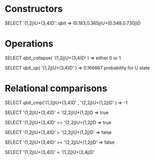 # Constructors

SELECT '(1,2j)U+(3,4)D'::qbit                  =>  (0.183,0.365j)U+(0.548,0.730j)D 

# Operations

SELECT  qbit_collapse( '(1,2j)U+(3,4)D' )      =>  either 0 or 1

SELECT  qbit_up( '(1,2j)U+(3,4)D' )            =>  0.166667      probability  for U state


# Relational comparisons

SELECT qbit_cmp('(1,2j)U+(3,4)D' , '(2,2j)U+(1,2j)D' )         =>   -1

SELECT '(1,2j)U+(3,4)D' <   '(2,2j)U+(1,2j)D                   =>   true

SELECT '(1,2j)U+(3,4)D' <=  '(2,2j)U+(1,2j)D                   =>   true

SELECT '(1,2j)U+(3,4)D' > '(2,2j)U+(1,2j)D'                    =>   false

SELECT '(1,2j)U+(3,4)D' >= '(2,2j)U+(1,2j)D'                   =>   false

SELECT '(1,2j)U+(3,4)D' = '(1,2j)U+(3,4j)D' 
